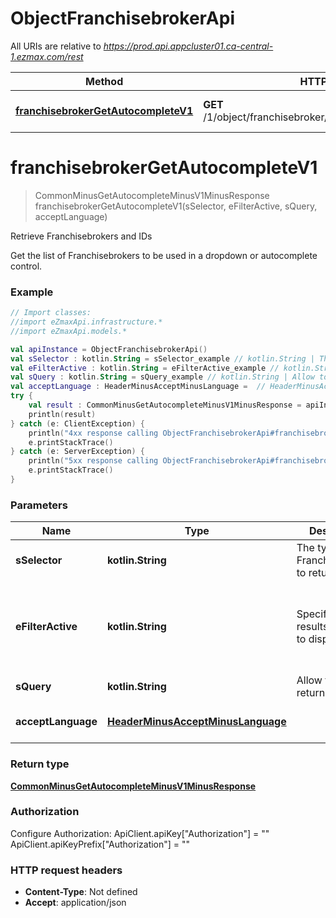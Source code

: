 # ObjectFranchisebrokerApi

All URIs are relative to *https://prod.api.appcluster01.ca-central-1.ezmax.com/rest*

Method | HTTP request | Description
------------- | ------------- | -------------
[**franchisebrokerGetAutocompleteV1**](ObjectFranchisebrokerApi.md#franchisebrokerGetAutocompleteV1) | **GET** /1/object/franchisebroker/getAutocomplete/{sSelector} | Retrieve Franchisebrokers and IDs


<a name="franchisebrokerGetAutocompleteV1"></a>
# **franchisebrokerGetAutocompleteV1**
> CommonMinusGetAutocompleteMinusV1MinusResponse franchisebrokerGetAutocompleteV1(sSelector, eFilterActive, sQuery, acceptLanguage)

Retrieve Franchisebrokers and IDs

Get the list of Franchisebrokers to be used in a dropdown or autocomplete control.

### Example
```kotlin
// Import classes:
//import eZmaxApi.infrastructure.*
//import eZmaxApi.models.*

val apiInstance = ObjectFranchisebrokerApi()
val sSelector : kotlin.String = sSelector_example // kotlin.String | The type of Franchisebrokers to return
val eFilterActive : kotlin.String = eFilterActive_example // kotlin.String | Specify which results we want to display.
val sQuery : kotlin.String = sQuery_example // kotlin.String | Allow to filter the returned results
val acceptLanguage : HeaderMinusAcceptMinusLanguage =  // HeaderMinusAcceptMinusLanguage | 
try {
    val result : CommonMinusGetAutocompleteMinusV1MinusResponse = apiInstance.franchisebrokerGetAutocompleteV1(sSelector, eFilterActive, sQuery, acceptLanguage)
    println(result)
} catch (e: ClientException) {
    println("4xx response calling ObjectFranchisebrokerApi#franchisebrokerGetAutocompleteV1")
    e.printStackTrace()
} catch (e: ServerException) {
    println("5xx response calling ObjectFranchisebrokerApi#franchisebrokerGetAutocompleteV1")
    e.printStackTrace()
}
```

### Parameters

Name | Type | Description  | Notes
------------- | ------------- | ------------- | -------------
 **sSelector** | **kotlin.String**| The type of Franchisebrokers to return | [enum: Active, All]
 **eFilterActive** | **kotlin.String**| Specify which results we want to display. | [optional] [default to Active] [enum: All, Active, Inactive]
 **sQuery** | **kotlin.String**| Allow to filter the returned results | [optional]
 **acceptLanguage** | [**HeaderMinusAcceptMinusLanguage**](.md)|  | [optional] [enum: *, en, fr]

### Return type

[**CommonMinusGetAutocompleteMinusV1MinusResponse**](CommonMinusGetAutocompleteMinusV1MinusResponse.md)

### Authorization


Configure Authorization:
    ApiClient.apiKey["Authorization"] = ""
    ApiClient.apiKeyPrefix["Authorization"] = ""

### HTTP request headers

 - **Content-Type**: Not defined
 - **Accept**: application/json

